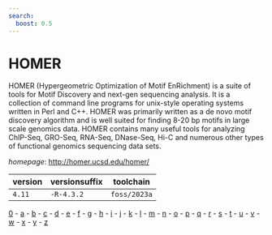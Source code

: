 ```yaml
---
search:
  boost: 0.5
---
```

# HOMER

HOMER (Hypergeometric Optimization of Motif EnRichment) is a suite of tools for Motif Discovery and  next-gen sequencing analysis.  It is a collection of command line programs for unix-style operating systems written  in Perl and C++. HOMER was primarily written as a de novo motif discovery algorithm and is well suited for finding  8-20 bp motifs in large scale genomics data.  HOMER contains many useful tools for analyzing ChIP-Seq, GRO-Seq,  RNA-Seq, DNase-Seq, Hi-C and numerous other types of functional genomics sequencing data sets.

*homepage*: <http://homer.ucsd.edu/homer/>

version | versionsuffix | toolchain
--------|---------------|----------
``4.11`` | ``-R-4.3.2`` | ``foss/2023a``

[0](../0/index.md) - [a](../a/index.md) - [b](../b/index.md) - [c](../c/index.md) - [d](../d/index.md) - [e](../e/index.md) - [f](../f/index.md) - [g](../g/index.md) - [h](../h/index.md) - [i](../i/index.md) - [j](../j/index.md) - [k](../k/index.md) - [l](../l/index.md) - [m](../m/index.md) - [n](../n/index.md) - [o](../o/index.md) - [p](../p/index.md) - [q](../q/index.md) - [r](../r/index.md) - [s](../s/index.md) - [t](../t/index.md) - [u](../u/index.md) - [v](../v/index.md) - [w](../w/index.md) - [x](../x/index.md) - [y](../y/index.md) - [z](../z/index.md)

